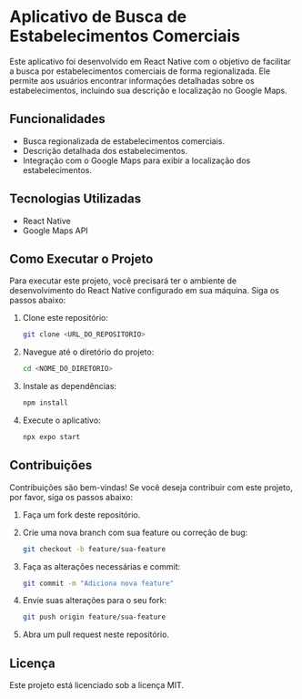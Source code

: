 # Aplicativo de Busca de Estabelecimentos Comerciais

Este aplicativo foi desenvolvido em React Native com o objetivo de facilitar a busca por estabelecimentos comerciais de forma regionalizada. Ele permite aos usuários encontrar informações detalhadas sobre os estabelecimentos, incluindo sua descrição e localização no Google Maps.

## Funcionalidades

- Busca regionalizada de estabelecimentos comerciais.
- Descrição detalhada dos estabelecimentos.
- Integração com o Google Maps para exibir a localização dos estabelecimentos.

## Tecnologias Utilizadas

- React Native
- Google Maps API

## Como Executar o Projeto

Para executar este projeto, você precisará ter o ambiente de desenvolvimento do React Native configurado em sua máquina. Siga os passos abaixo:

1. Clone este repositório:

   ```bash
   git clone <URL_DO_REPOSITORIO>
   ```

2. Navegue até o diretório do projeto:

   ```bash
   cd <NOME_DO_DIRETORIO>
   ```

3. Instale as dependências:

   ```bash
   npm install
   ```

4. Execute o aplicativo:

   ```bash
   npx expo start
   ```

## Contribuições

Contribuições são bem-vindas! Se você deseja contribuir com este projeto, por favor, siga os passos abaixo:

1. Faça um fork deste repositório.
2. Crie uma nova branch com sua feature ou correção de bug:

   ```bash
   git checkout -b feature/sua-feature
   ```

3. Faça as alterações necessárias e commit:

   ```bash
   git commit -m "Adiciona nova feature"
   ```

4. Envie suas alterações para o seu fork:

   ```bash
   git push origin feature/sua-feature
   ```

5. Abra um pull request neste repositório.

## Licença

Este projeto está licenciado sob a licença MIT.
